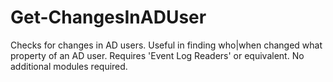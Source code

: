 # Get-ChangesInADUser
Checks for changes in AD users. Useful in finding who|when changed what property of an AD user. Requires 'Event Log Readers' or equivalent. No additional modules required.
